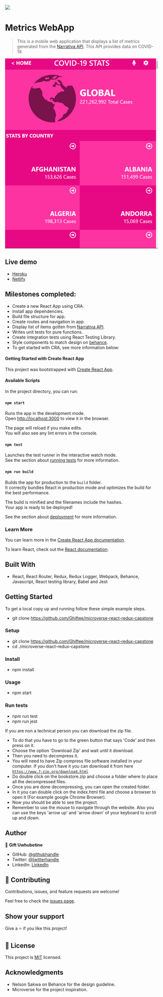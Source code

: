 ![](https://camo.githubusercontent.com/8a4ae3fb98faf74ddf78a6677ceaa6e8872f7f340f569b7c5e1aa9bcc4061d95/68747470733a2f2f696d672e736869656c64732e696f2f62616467652f4d6963726f76657273652d626c756576696f6c6574)

# Metrics WebApp

> This is a mobile web application that displays a list of metrics generated from the [Narrativa API](https://covid19tracking.narrativa.com/index_en.html). This API provides data on COVID-19.

![screenshot](src/screenshots/metrics-app.png)

## Live demo
- [Heroku](https://react-redux-metrics-app.herokuapp.com/)
- [Netlify](https://tender-jepsen-8056f0.netlify.app/)

## Milestones completed:
- Create a new React App using CRA.
- Install app dependencies.
- Build file structure for app.
- Create routes and navigation in app.
- Display list of items gotten from [Narrativa API](https://covid19tracking.narrativa.com/index_en.html).
- Writes unit tests for pure functions.
- Create integration tests using React Testing Library.
- Style components to match design on [behance](https://www.behance.net/gallery/31579789/Ballhead-App-(Free-PSDs)).
- To get started with CRA, see more information below:

#### Getting Started with Create React App

This project was bootstrapped with [Create React App](https://github.com/facebook/create-react-app).

#### Available Scripts

In the project directory, you can run:

#### `npm start`

Runs the app in the development mode.\
Open [http://localhost:3000](http://localhost:3000) to view it in the browser.

The page will reload if you make edits.\
You will also see any lint errors in the console.

#### `npm test`

Launches the test runner in the interactive watch mode.\
See the section about [running tests](https://facebook.github.io/create-react-app/docs/running-tests) for more information.

#### `npm run build`

Builds the app for production to the `build` folder.\
It correctly bundles React in production mode and optimizes the build for the best performance.

The build is minified and the filenames include the hashes.\
Your app is ready to be deployed!

See the section about [deployment](https://facebook.github.io/create-react-app/docs/deployment) for more information.

### Learn More

You can learn more in the [Create React App documentation](https://facebook.github.io/create-react-app/docs/getting-started).

To learn React, check out the [React documentation](https://reactjs.org/).

## Built With
- React, React Router, Redux, Redux Logger, Webpack, Behance, Javascript, React testing library, Babel and Jest

## Getting Started
To get a local copy up and running follow these simple example steps.
- git clone https://github.com/Ghiftee/microverse-react-redux-capstone

### Setup
- git clone https://github.com/Ghiftee/microverse-react-redux-capstone
- cd ./microverse-react-redux-capstone

### Install
- npm install

### Usage
- npm start

### Run tests
- npm run test
- npm run jest


If you are non a technical person you can download the zip file.

- To do that you have to go to the green button that says 'Code' and then press on it.
- Choose the option 'Download Zip' and wait until it download.
- Then you need to decompress it.
- You will need to have Zip compress file software installed in your computer. If you don't have it you can download it from here
  [`https://www.7-zip.org/download.html`](https://www.7-zip.org/download.html)
- Do double click on the bookstore.zip and choose a folder where to place all the decompressed files.
- Once you are done decompressing, you can open the created folder.
- In it you can double click on the index.html file and choose a browser to open it (For example google Chrome Browser).
- Now you should be able to see the project.
- Remember to use the mouse to navigate through the website. Also you can use the keys 'arrow up' and 'arrow down' of your keyboard to scroll up and down.

## Author
👤 **Gift Uwhubetine**

- GitHub: [@githubhandle](https://github.com/ghiftee)
- Twitter: [@twitterhandle](https://twitter.com/i_ghiftee)
- LinkedIn: [LinkedIn](https://linkedin.com/in/giftuwhubetine)

## 🤝 Contributing

Contributions, issues, and feature requests are welcome!

Feel free to check the [issues page](../../issues/).

## Show your support

Give a ⭐️ if you like this project!

## 📝 License

This project is [MIT](./MIT.md) licensed.

## Acknowledgments
- Nelson Sakwa on Behance for the design guideline.
- Microverse for the project inspiration.
